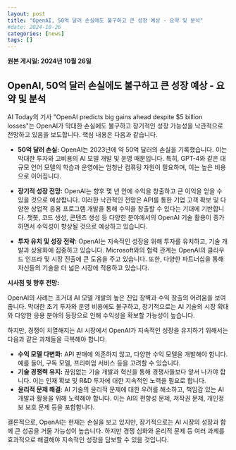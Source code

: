 ```yaml
---
layout: post
title: "OpenAI, 50억 달러 손실에도 불구하고 큰 성장 예상 - 요약 및 분석"
#date: 2024-10-26
categories: [news]
tags: []
---
```


**원본 게시일: 2024년 10월 26일**

## OpenAI, 50억 달러 손실에도 불구하고 큰 성장 예상 - 요약 및 분석

AI Today의 기사 "OpenAI predicts big gains ahead despite $5 billion losses"는 OpenAI가 막대한 손실에도 불구하고 장기적인 성장 가능성을 낙관적으로 전망하고 있음을 보도합니다.  핵심 내용은 다음과 같습니다.

* **50억 달러 손실:** OpenAI는 2023년에 약 50억 달러의 손실을 기록했습니다. 이는 막대한 투자와 고비용의 AI 모델 개발 및 운영 때문입니다.  특히, GPT-4와 같은 대규모 언어 모델의 학습과 운영에는 엄청난 컴퓨팅 자원이 필요하며, 이는 높은 비용으로 이어집니다.

* **장기적 성장 전망:**  OpenAI는 향후 몇 년 안에 수익을 창출하고 큰 이익을 얻을 수 있을 것으로 예상합니다.  이러한 낙관적인 전망은  API를 통한  기업 고객 확보 및  다양한 상업적 응용 프로그램 개발을 통해 수익을 창출할 수 있다는 기대에 기반합니다.  챗봇, 코드 생성, 콘텐츠 생성 등 다양한 분야에서의  OpenAI 기술 활용이 증가하면서 수익성이 향상될 것으로 예상하고 있습니다.

* **투자 유치 및 성장 전략:** OpenAI는 지속적인 성장을 위해  투자를 유치하고,  기술 개발과  상용화에 집중하고 있습니다.  Microsoft와의 협력 관계는 OpenAI의 클라우드 인프라 및 시장 진출에 큰 도움을 주고 있습니다.  또한,  다양한 파트너십을 통해  자신들의 기술을 더 넓은 시장에 적용하고 있습니다.


**시사점 및 향후 전망:**

OpenAI의 사례는 초거대 AI 모델 개발의 높은 진입 장벽과  수익 창출의 어려움을 보여줍니다.  막대한 초기 투자와 운영 비용에도 불구하고,  장기적으로는  AI 기술의 시장 확대와  다양한 응용 분야의 등장으로 인해  수익성을 확보할 가능성이 높습니다.

하지만,  경쟁이 치열해지는 AI 시장에서  OpenAI가 지속적인 성장을 유지하기 위해서는  다음과 같은 과제들을 극복해야 합니다.

* **수익 모델 다변화:** API 판매에 의존하지 않고,  다양한 수익 모델을 개발해야 합니다.  예를 들어,  구독 모델,  프리미엄 서비스 등을 고려할 수 있습니다.
* **기술 경쟁력 유지:**  끊임없는 기술 개발과 혁신을 통해  경쟁사들보다 앞서 나가야 합니다.  이는  인재 확보 및  R&D 투자에 대한 지속적인 노력을 필요로 합니다.
* **윤리적 문제 해결:**  AI 기술의 윤리적 문제에 대한 우려를 해소하고,  책임감 있는 AI 개발과  활용을 위해 노력해야 합니다.  이는  AI의 편향성 문제,  저작권 문제,  개인정보 보호 문제 등을 포함합니다.


결론적으로, OpenAI는  현재는 손실을 보고 있지만,  장기적으로는  AI 시장의 성장과 함께  큰 성공을 거둘 가능성이 높습니다.  하지만  경쟁 심화와  윤리적 문제 등  여러 과제를  효과적으로 해결해야  지속적인 성장을  담보할 수 있을 것입니다.